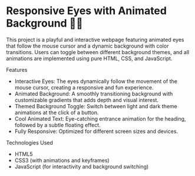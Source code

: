 # Responsive Eyes with Animated Background 🎨👀
This project is a playful and interactive webpage featuring animated eyes that follow the mouse cursor and a dynamic background with color transitions. Users can toggle between different background themes, and all animations are implemented using pure HTML, CSS, and JavaScript.

Features

- Interactive Eyes: The eyes dynamically follow the movement of the mouse cursor, creating a responsive and fun experience.
- Animated Background: A smoothly transitioning background with customizable gradients that adds depth and visual interest.
- Themed Background Toggle: Switch between light and dark theme animations at the click of a button.
- Cool Animated Text: Eye-catching entrance animation for the heading, followed by a subtle floating effect.
- Fully Responsive: Optimized for different screen sizes and devices.

Technologies Used 

- HTML5
- CSS3 (with animations and keyframes)
- JavaScript (for interactivity and background switching)
